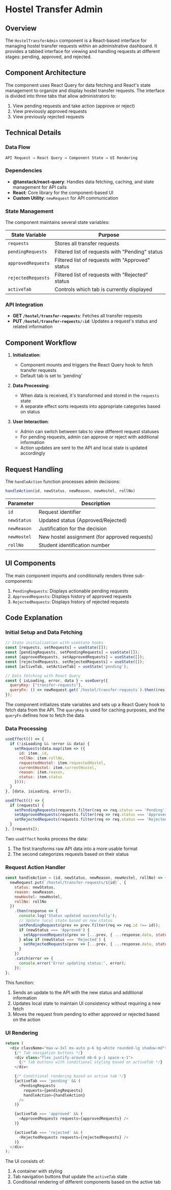 # Hostel Transfer Admin 

## Overview

The `HostelTransferAdmin` component is a React-based interface for managing hostel transfer requests within an administrative dashboard. It provides a tabbed interface for viewing and handling requests at different stages: pending, approved, and rejected.

## Component Architecture

The component uses React Query for data fetching and React's state management to organize and display hostel transfer requests. The interface is divided into three tabs that allow administrators to:

1. View pending requests and take action (approve or reject)
2. View previously approved requests
3. View previously rejected requests

## Technical Details

### Data Flow

```
API Request → React Query → Component State → UI Rendering
```

### Dependencies

- **@tanstack/react-query**: Handles data fetching, caching, and state management for API calls
- **React**: Core library for the component-based UI
- **Custom Utility**: `newRequest` for API communication

### State Management

The component maintains several state variables:

| State Variable | Purpose |
|----------------|---------|
| `requests` | Stores all transfer requests |
| `pendingRequests` | Filtered list of requests with "Pending" status |
| `approvedRequests` | Filtered list of requests with "Approved" status |
| `rejectedRequests` | Filtered list of requests with "Rejected" status |
| `activeTab` | Controls which tab is currently displayed |

### API Integration

- **GET `/hostel/transfer-requests`**: Fetches all transfer requests
- **PUT `/hostel/transfer-requests/:id`**: Updates a request's status and related information

## Component Workflow

1. **Initialization**: 
   - Component mounts and triggers the React Query hook to fetch transfer requests
   - Default tab is set to 'pending'

2. **Data Processing**:
   - When data is received, it's transformed and stored in the `requests` state
   - A separate effect sorts requests into appropriate categories based on status

3. **User Interaction**:
   - Admin can switch between tabs to view different request statuses
   - For pending requests, admin can approve or reject with additional information
   - Action updates are sent to the API and local state is updated accordingly

## Request Handling

The `handleAction` function processes admin decisions:

```javascript
handleAction(id, newStatus, newReason, newHostel, rollNo)
```

| Parameter | Description |
|-----------|-------------|
| `id` | Request identifier |
| `newStatus` | Updated status (Approved/Rejected) |
| `newReason` | Justification for the decision |
| `newHostel` | New hostel assignment (for approved requests) |
| `rollNo` | Student identification number |

## UI Components

The main component imports and conditionally renders three sub-components:

1. `PendingRequests`: Displays actionable pending requests
2. `ApprovedRequests`: Displays history of approved requests
3. `RejectedRequests`: Displays history of rejected requests

## Code Explanation

### Initial Setup and Data Fetching

```javascript
// State initialization with useState hooks
const [requests, setRequests] = useState([]);
const [pendingRequests, setPendingRequests] = useState([]);
const [approvedRequests, setApprovedRequests] = useState([]);
const [rejectedRequests, setRejectedRequests] = useState([]);
const [activeTab, setActiveTab] = useState('pending');

// Data fetching with React Query
const { isLoading, error, data } = useQuery({
  queryKey: ["transfer-requests"],
  queryFn: () => newRequest.get(`/hostel/transfer-requests`).then((res) => res.data),
});
```

The component initializes state variables and sets up a React Query hook to fetch data from the API. The `queryKey` is used for caching purposes, and the `queryFn` defines how to fetch the data.

### Data Processing

```javascript
useEffect(() => {
  if (!isLoading && !error && data) {
    setRequests(data.map(item => ({
      id: item._id,
      rollNo: item.rollNo,
      requestedHostel: item.requestedHostel,
      currentHostel: item.currentHostel,
      reason: item.reason,
      status: item.status
    })));
  }
}, [data, isLoading, error]);

useEffect(() => {
  if (requests) {
    setPendingRequests(requests.filter(req => req.status === 'Pending'));
    setApprovedRequests(requests.filter(req => req.status === 'Approved'));
    setRejectedRequests(requests.filter(req => req.status === 'Rejected'));
  }
}, [requests]);
```

Two `useEffect` hooks process the data:
1. The first transforms raw API data into a more usable format
2. The second categorizes requests based on their status

### Request Action Handler

```javascript
const handleAction = (id, newStatus, newReason, newHostel, rollNo) => {
  newRequest.put(`/hostel/transfer-requests/${id}`, { 
    status: newStatus, 
    reason: newReason, 
    newHostel: newHostel, 
    rollNo: rollNo
  })
    .then(response => {
      console.log('Status updated successfully');
      // Update local state based on new status
      setPendingRequests(prev => prev.filter(req => req.id !== id));
      if (newStatus === 'Approved') {
        setApprovedRequests(prev => [...prev, { ...response.data, status: newStatus }]);
      } else if (newStatus === 'Rejected') {
        setRejectedRequests(prev => [...prev, { ...response.data, status: newStatus }]);
      }
    })
    .catch(error => {
      console.error('Error updating status:', error);
    });
};
```

This function:
1. Sends an update to the API with the new status and additional information
2. Updates local state to maintain UI consistency without requiring a new fetch
3. Moves the request from pending to either approved or rejected based on the action

### UI Rendering

```javascript
return (
  <div className="max-w-3xl mx-auto p-6 bg-white rounded-lg shadow-md">
    {/* Tab navigation buttons */}
    <div class="flex justify-around mb-6 p-1 space-x-1">
      {/* Tab buttons with conditional styling based on activeTab */}
    </div>

    {/* Conditional rendering based on active tab */}
    {activeTab === 'pending' && (
      <PendingRequests
        requests={pendingRequests}
        handleAction={handleAction}
      />
    )}

    {activeTab === 'approved' && (
      <ApprovedRequests requests={approvedRequests} />
    )}

    {activeTab === 'rejected' && (
      <RejectedRequests requests={rejectedRequests} />
    )}
  </div>
);
```

The UI consists of:
1. A container with styling
2. Tab navigation buttons that update the `activeTab` state
3. Conditional rendering of different components based on the active tab